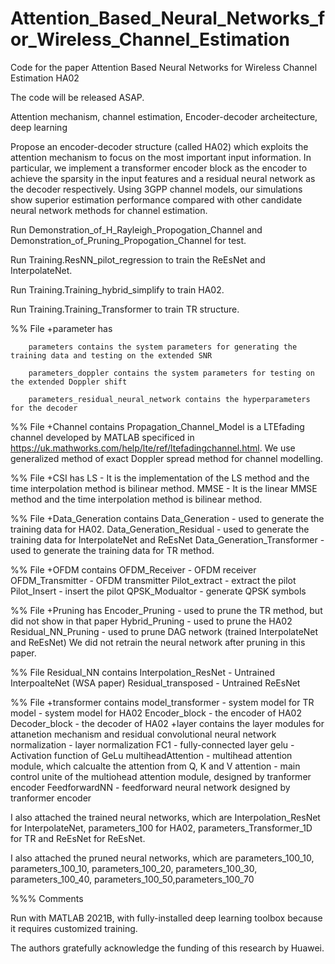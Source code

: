 # Attention_Based_Neural_Networks_for_Wireless_Channel_Estimation
Code for the paper Attention Based Neural Networks for Wireless Channel Estimation HA02

The code will be released ASAP.

Attention mechanism, channel estimation, Encoder-decoder archeitecture, deep learning

Propose an encoder-decoder structure (called HA02) which exploits the attention mechanism to focus on the most important input information. In particular, we implement a transformer encoder block as the encoder to achieve the sparsity in the input features and a residual neural network as the decoder respectively. Using 3GPP channel models, our simulations show superior estimation performance compared with other candidate neural network methods for channel estimation.

Run Demonstration_of_H_Rayleigh_Propogation_Channel and Demonstration_of_Pruning_Propogation_Channel for test. 

Run Training.ResNN_pilot_regression to train the ReEsNet and InterpolateNet. 

Run Training.Training_hybrid_simplify to train HA02. 

Run Training.Training_Transformer to train TR structure. 

%% File +parameter has 

		parameters contains the system parameters for generating the training data and testing on the extended SNR

		parameters_doppler contains the system parameters for testing on the extended Doppler shift

		parameters_residual_neural_network contains the hyperparameters for the decoder

%% File +Channel contains 
		Propagation_Channel_Model is a LTEfading channel developed by MATLAB specificed in https://uk.mathworks.com/help/lte/ref/ltefadingchannel.html. 
		We use generalized method of exact Doppler spread method for channel modelling. 

%% File +CSI has
		LS - It is the implementation of the LS method and the time interpolation method is bilinear method. 
		MMSE - It is the linear MMSE method and the time interpolation method is bilinear method. 

%% File +Data_Generation contains
		Data_Generation - used to generate the training data for HA02. 
		Data_Generation_Residual - used to generate the training data for InterpolateNet and ReEsNet
		Data_Generation_Transformer - used to generate the training data for TR method. 

%% File +OFDM contains 
		OFDM_Receiver - OFDM receiver
		OFDM_Transmitter - OFDM transmitter
		Pilot_extract - extract the pilot 
		Pilot_Insert - insert the pilot 
		QPSK_Modualtor - generate QPSK symbols 

%% File +Pruning has
		Encoder_Pruning - used to prune the TR method, but did not show in that paper
		Hybrid_Pruning - used to prune the HA02
		Residual_NN_Pruning - used to prune DAG network (trained InterpolateNet and ReEsNet)
		We did not retrain the neural network after pruning in this paper. 

%% File Residual_NN contains 
		Interpolation_ResNet - Untrained InterpoalteNet (WSA paper)
		Residual_transposed - Untrained ReEsNet

%% File +transformer contains
		model_transformer - system model for TR
		model - system model for HA02
			Encoder_block - the encoder of HA02 
			Decoder_block - the decoder of HA02
		+layer contains the layer modules for attanetion mechanism and residual convolutional neural network
			normalization - layer normalization
			FC1 - fully-connected layer
			gelu - Activation function of GeLu
			multiheadAttention - multihead attention module, which calcualte the attention from Q, K and V
			attention - main control unite of the multiohead attention module, designed by tranformer encoder
			FeedforwardNN - feedforward neural network designed by tranformer encoder

I also attached the trained neural networks, which are Interpolation_ResNet for InterpolateNet, parameters_100 for HA02, parameters_Transformer_1D for TR and ReEsNet for ReEsNet. 

I also attached the pruned neural networks, which are parameters_100_10, parameters_100_10, parameters_100_20, parameters_100_30, parameters_100_40, parameters_100_50,parameters_100_70

%%% Comments 

Run with MATLAB 2021B, with fully-installed deep learning toolbox because it requires customized training. 

The authors gratefully acknowledge the funding of this research by Huawei. 
